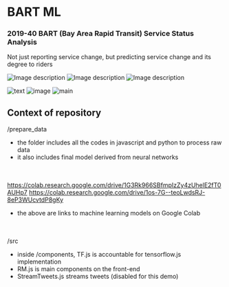 # BART ML

### **2019-40 BART (Bay Area Rapid Transit) Service Status Analysis**

Not just reporting service change, but predicting service change and its degree to riders

![Image description](https://www.dropbox.com/s/pqrk9t2gvu8r5vu/2.png?dl=1)
![Image description](https://www.dropbox.com/s/pv9g0g57ktldgjj/3.png?dl=1)
![Image description](https://www.dropbox.com/s/p3ep0wemvl32f4h/1.gif?dl=1)

<img src="https://www.dropbox.com/s/pqrk9t2gvu8r5vu/2.png" alt="text">
<img src="https://www.dropbox.com/s/pv9g0g57ktldgjj/3.png" alt="image">
<img src="https://www.dropbox.com/s/p3ep0wemvl32f4h/1.gif" alt="main">



## Context of repository

/prepare_data

- the folder includes all the codes in javascript and python to process raw data
- it also includes final model derived from neural networks

<br></br>
https://colab.research.google.com/drive/1G3Rk966SBfmpIzZy4zUhelE2fT0AUHp7
https://colab.research.google.com/drive/1os-7G--teoLwdsRJ-8eP3WUcvtdP8gKy

- the above are links to machine learning models on Google Colab

<br></br>
/src
- inside /components, TF.js is accountable for tensorflow.js implementation
- RM.js is main components on the front-end
- StreamTweets.js streams tweets (disabled for this demo)
